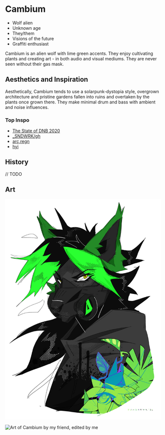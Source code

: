 # Cambium

- Wolf alien
- Unknown age
- They/them
- Visions of the future
- Graffiti enthusiast

Cambium is an alien wolf with lime green accents. They enjoy cultivating plants and creating art - in both audio and visual mediums. They are never seen without their gas mask.

## Aesthetics and Inspiration

Aesthetically, Cambium tends to use a solarpunk-dystopia style, overgrown architecture and pristine gardens fallen into ruins and overtaken by the plants once grown there. They make minimal drum and bass with ambient and noise influences.

### Top Inspo

- [The State of DNB 2020](https://lapfox.bandcamp.com/album/the-state-of-dnb-2020)
- [_SNDWRK/gh](https://lapfox.bandcamp.com/album/sndwrk-gh)
- [arc,regn](https://lapfox.bandcamp.com/album/arc-regn)
- [hyi](https://lapfox.bandcamp.com/album/about)

## History

// TODO

## Art

![Art of Cambium by pndashk](../imgs/cambium/pandashk.png)

![Art of Cambium by my friend, edited by me](../imgs/cambium/alexander.png)
